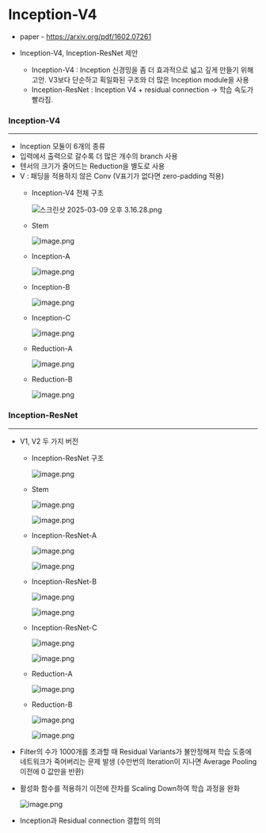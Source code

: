 # Inception-V4

- paper - https://arxiv.org/pdf/1602.07261

- Inception-V4, Inception-ResNet 제안
    - Inception-V4 : Inception 신경밍을 좀 더 효과적으로 넓고 깊게 만들기 위해 고안. V3보다 단순하고 획일화된 구조와 더 많은 Inception module을 사용
    - Inception-ResNet : Inception V4 + residual connection → 학습 속도가 빨라짐.

### Inception-V4

---

- Inception 모둘이 6개의 종류
- 입력에서 출력으로 갈수록 더 많은 개수의 branch 사용
- 텐서의 크기가 줄어드는 Reduction을 별도로 사용
- V : 패딩을 적용하지 않은 Conv (V표기가 없다면 zero-padding 적용)
    - Inception-V4 전체 구조
        
        ![스크린샷 2025-03-09 오후 3.16.28.png](doc/%E1%84%89%E1%85%B3%E1%84%8F%E1%85%B3%E1%84%85%E1%85%B5%E1%86%AB%E1%84%89%E1%85%A3%E1%86%BA_2025-03-09_%E1%84%8B%E1%85%A9%E1%84%92%E1%85%AE_3.16.28.png)
        
    - Stem
        
        ![image.png](doc/image.png)
        
    - Inception-A
        
        ![image.png](doc/image%201.png)
        
    - Inception-B
        
        ![image.png](doc/image%202.png)
        
    - Inception-C
        
        ![image.png](doc/image%203.png)
        
    - Reduction-A
        
        ![image.png](doc/image%204.png)
        
    - Reduction-B
        
        ![image.png](doc/image%205.png)
        

### Inception-ResNet

---

- V1, V2 두 가지 버전
    - Inception-ResNet 구조
        
        ![image.png](doc/image%206.png)
        
    - Stem
        
        
        ![image.png](doc/image%207.png)
        
        ![image.png](doc/image.png)
        
    - Inception-ResNet-A
        
        
        ![image.png](doc/image%208.png)
        
        ![image.png](doc/image%209.png)
        
    - Inception-ResNet-B
        
        
        ![image.png](doc/image%2010.png)
        
        ![image.png](doc/image%2011.png)
        
    - Inception-ResNet-C
        
        
        ![image.png](doc/image%2012.png)
        
        ![image.png](doc/image%2013.png)
        
    - Reduction-A
        
        ![image.png](doc/image%204.png)
        
    - Reduction-B
        
        
        ![image.png](doc/image%2014.png)
        
        ![image.png](doc/image%2015.png)
        

- Filter의 수가 1000개를 초과할 때 Residual Variants가 불안정해져 학습 도중에 네트워크가 죽어버리는 문제 발생 (수만번의 Iteration이 지나면 Average Pooling 이전에 0 값만을 반환)
- 활성화 함수를 적용하기 이전에 잔차를 Scaling Down하여 학습 과정을 완화
    
    ![image.png](doc/image%2016.png)
    
- Inception과 Residual connection 결합의 의의